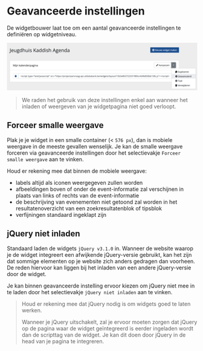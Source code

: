 # Geavanceerde instellingen

De widgetbouwer laat toe om een aantal geavanceerde instellingen te definiëren op widgetniveau.

![geavanceerde-instellingen.png](../assets/images/geavanceerde-instellingen.png)

<!-- theme: warning -->

> We raden het gebruik van deze instellingen enkel aan wanneer het inladen of weergeven van je widgetpagina niet goed verloopt.

## Forceer smalle weergave

Plak je je widget in een smalle container (< `576 px`), dan is mobiele weergave in de meeste gevallen wenselijk. Je kan de smalle weergave forceren via geavanceerde instellingen door het selectievakje `Forceer smalle weergave` aan te vinken.

Houd er rekening mee dat binnen de mobiele weergave:

* labels altijd als iconen weergegeven zullen worden
* afbeeldingen boven of onder de event-informatie zal verschijnen in plaats van links of rechts van de event-informatie
* de beschrijving van evenementen niet getoond zal worden in het resultatenoverzicht van een zoekresultatenblok of tipsblok
* verfijningen standaard ingeklapt zijn

## jQuery niet inladen

Standaard laden de widgets `jQuery v3.1.0` in. Wanneer de website waarop je de widget integreert een afwijkende jQuery-versie gebruikt, kan het zijn dat sommige elementen op je website zich anders gedragen dan voorheen. De reden hiervoor kan liggen bij het inladen van een andere jQuery-versie door de widget.

Je kan binnen geavanceerde instelling ervoor kiezen om jQuery niet mee in te laden door het selectievakje `jQuery niet inladen` aan te vinken.

<!-- theme: warning -->

> Houd er rekening mee dat jQuery nodig is om widgets goed te laten werken.
>
> Wanneer je jQuery uitschakelt, zal je ervoor moeten zorgen dat jQuery op de pagina waar de widget geïntegreerd is eerder ingeladen wordt dan de scripttag van de widget. Je kan dit doen door jQuery in de head van je pagina te integreren.
